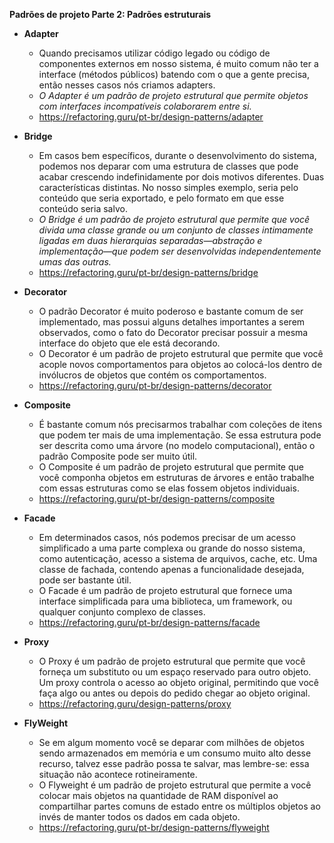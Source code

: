 **Padrões de projeto Parte 2: Padrões estruturais**

 - **Adapter**
    - Quando precisamos utilizar código legado ou código de componentes externos em nosso sistema, é muito comum não ter a interface (métodos públicos) batendo com o que a gente precisa, então nesses casos nós criamos adapters.
    - _O Adapter é um padrão de projeto estrutural que permite objetos com interfaces incompatíveis colaborarem entre si._
    - https://refactoring.guru/pt-br/design-patterns/adapter

 - **Bridge**
    - Em casos bem específicos, durante o desenvolvimento do sistema, podemos nos deparar com uma estrutura de classes que pode acabar crescendo indefinidamente por dois motivos diferentes. Duas características distintas. No nosso simples exemplo, seria pelo conteúdo que seria exportado, e pelo formato em que esse conteúdo seria salvo.
    - _O Bridge é um padrão de projeto estrutural que permite que você divida uma classe grande ou um conjunto de classes intimamente ligadas em duas hierarquias separadas—abstração e implementação—que podem ser desenvolvidas independentemente umas das outras._
    - https://refactoring.guru/pt-br/design-patterns/bridge

 - **Decorator**
    - O padrão Decorator é muito poderoso e bastante comum de ser implementado, mas possui alguns detalhes importantes a serem observados, como o fato do Decorator precisar possuir a mesma interface do objeto que ele está decorando.
    - O Decorator é um padrão de projeto estrutural que permite que você acople novos comportamentos para objetos ao colocá-los dentro de invólucros de objetos que contém os comportamentos.
    - https://refactoring.guru/pt-br/design-patterns/decorator

 - **Composite**
    - É bastante comum nós precisarmos trabalhar com coleções de itens que podem ter mais de uma implementação. Se essa estrutura pode ser descrita como uma árvore (no modelo computacional), então o padrão Composite pode ser muito útil.
    - O Composite é um padrão de projeto estrutural que permite que você componha objetos em estruturas de árvores e então trabalhe com essas estruturas como se elas fossem objetos individuais.
    - https://refactoring.guru/pt-br/design-patterns/composite

 - **Facade**
    - Em determinados casos, nós podemos precisar de um acesso simplificado a uma parte complexa ou grande do nosso sistema, como autenticação, acesso a sistema de arquivos, cache, etc. Uma classe de fachada, contendo apenas a funcionalidade desejada, pode ser bastante útil.
    - O Facade é um padrão de projeto estrutural que fornece uma interface simplificada para uma biblioteca, um framework, ou qualquer conjunto complexo de classes.
    - https://refactoring.guru/pt-br/design-patterns/facade

 - **Proxy**
    - O Proxy é um padrão de projeto estrutural que permite que você forneça um substituto ou um espaço reservado para outro objeto. Um proxy controla o acesso ao objeto original, permitindo que você faça algo ou antes ou depois do pedido chegar ao objeto original.
    - https://refactoring.guru/design-patterns/proxy

 - **FlyWeight**
    - Se em algum momento você se deparar com milhões de objetos sendo armazenados em memória e um consumo muito alto desse recurso, talvez esse padrão possa te salvar, mas lembre-se: essa situação não acontece rotineiramente.
    - O Flyweight é um padrão de projeto estrutural que permite a você colocar mais objetos na quantidade de RAM disponível ao compartilhar partes comuns de estado entre os múltiplos objetos ao invés de manter todos os dados em cada objeto.
    - https://refactoring.guru/pt-br/design-patterns/flyweight